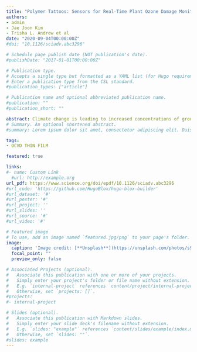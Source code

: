 ```yaml
---
title: "Polymer Tattoos: Sensors for Real-Time Plant Ozone Damage Monitoring"
authors:
- admin
- Jae Joon Kim
- Trisha L. Andrew et al
date: "2020-09-04T00:00:00Z"
#doi: "10.1126/sciadv.abc3296"

# Schedule page publish date (NOT publication's date).
#publishDate: "2017-01-01T00:00:00Z"

# Publication type.
# Accepts a single type but formatted as a YAML list (for Hugo requirements).
# Enter a publication type from the CSL standard.
#publication_types: ["article"]

# Publication name and optional abbreviated publication name.
#publication: ""
#publication_short: ""

abstract: Climate change is leading to increased concentrations of ground-level ozone in farms and orchards. Persistent ozone exposure causes irreversible oxidative damage to plants and reduces crop yield, threatening food supply chains. Here, we show that vapor-deposited conducting polymer tattoos on plant leaves can be used to perform on-site impedance analysis, which accurately reveals ozone damage, even at low exposure levels. Oxidative damage produces a unique change in the high-frequency (>10^4Hz) impedance and phase signals of leaves, which is not replicated by other abiotic stressors, such as drought. The polymer tattoos are resilient against ozone-induced chemical degradation and persist on the leaves of fruiting plants, thus allowing for frequent and long-term monitoring of cellular ozone damage in economically important crops, such as grapes and apples.
# Summary. An optional shortened abstract.
#summary: Lorem ipsum dolor sit amet, consectetur adipiscing elit. Duis posuere tellus ac convallis placerat. Proin tincidunt magna sed ex sollicitudin condimentum.

tags:
- OCVD THIN FILM

featured: true

links:
#- name: Custom Link
  #url: http://example.org
url_pdf: https://www.science.org/doi/epdf/10.1126/sciadv.abc3296
#url_code: 'https://github.com/HugoBlox/hugo-blox-builder'
#url_dataset: '#'
#url_poster: '#'
#url_project: ''
#url_slides: ''
#url_source: '#'
#url_video: '#'

# Featured image
# To use, add an image named `featured.jpg/png` to your page's folder. 
image:
  caption: 'Image credit: [**Unsplash**](https://unsplash.com/photos/s9CC2SKySJM)'
  focal_point: ""
  preview_only: false

# Associated Projects (optional).
#   Associate this publication with one or more of your projects.
#   Simply enter your project's folder or file name without extension.
#   E.g. `internal-project` references `content/project/internal-project/index.md`.
#   Otherwise, set `projects: []`.
#projects:
#- internal-project

# Slides (optional).
#   Associate this publication with Markdown slides.
#   Simply enter your slide deck's filename without extension.
#   E.g. `slides: "example"` references `content/slides/example/index.md`.
#   Otherwise, set `slides: ""`.
#slides: example
---
```


